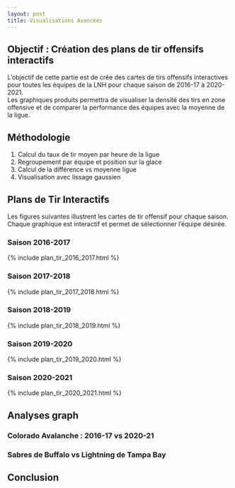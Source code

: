 ```yaml
---
layout: post
title: Visualisations Avancées
---
```


## Objectif  : Création des plans de tir offensifs interactifs

L’objectif de cette partie est de crée des cartes de tirs offensifs interactives pour toutes les équipes de la LNH pour chaque saison de 2016-17 à 2020-2021.  
Les graphiques produits permettra de visualiser la densité des tirs en zone offensive et de comparer la performance des équipes avec la moyenne de la ligue.

## Méthodologie

1. Calcul du taux de tir moyen par heure de la ligue
2. Regroupement par équipe et position sur la glace
3. Calcul de la différence vs moyenne ligue
4. Visualisation avec lissage gaussien

## Plans de Tir Interactifs
Les figures suivantes illustrent les cartes de tir offensif pour chaque saison.  
Chaque graphique est interactif et permet de sélectionner l’équipe désirée.

### Saison 2016-2017
{% include plan_tir_2016_2017.html %}

### Saison 2017-2018  
{% include plan_tir_2017_2018.html %}

### Saison 2018-2019
{% include plan_tir_2018_2019.html %}

### Saison 2019-2020
{% include plan_tir_2019_2020.html %}

### Saison 2020-2021
{% include plan_tir_2020_2021.html %}

## Analyses graph

### Colorado Avalanche : 2016-17 vs 2020-21



### Sabres de Buffalo vs Lightning de Tampa Bay

## Conclusion